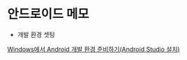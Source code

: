 # 안드로이드 메모

- 개발 환경 셋팅

[Windows에서 Android 개발 환경 준비하기(Android Studio 설치)](https://webnautes.tistory.com/1126)





